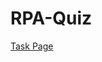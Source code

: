 # RPA-Quiz

[Task Page](https://htmlpreview.github.io/?https://github.com/sanjaysanju618/RPA-Quiz/blob/master/index.html)
